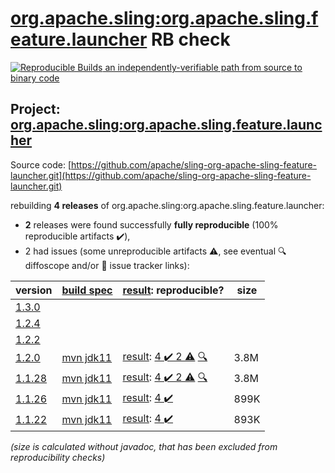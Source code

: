 [org.apache.sling:org.apache.sling.feature.launcher](https://search.maven.org/artifact/org.apache.sling/org.apache.sling.feature.launcher/) RB check
=======

[![Reproducible Builds](https://reproducible-builds.org/images/logos/rb.svg) an independently-verifiable path from source to binary code](https://reproducible-builds.org/)

## Project: [org.apache.sling:org.apache.sling.feature.launcher](https://search.maven.org/artifact/org.apache.sling/org.apache.sling.feature.launcher/)

Source code: [https://github.com/apache/sling-org-apache-sling-feature-launcher.git](https://github.com/apache/sling-org-apache-sling-feature-launcher.git)

rebuilding **4 releases** of org.apache.sling:org.apache.sling.feature.launcher:
- **2** releases were found successfully **fully reproducible** (100% reproducible artifacts :heavy_check_mark:),
- 2 had issues (some unreproducible artifacts :warning:, see eventual :mag: diffoscope and/or :memo: issue tracker links):

| version | [build spec](/BUILDSPEC.md) | [result](https://reproducible-builds.org/docs/jvm/): reproducible? | size |
| -- | --------- | ------ | -- |
| [1.3.0](https://search.maven.org/artifact/org.apache.sling/org.apache.sling.feature.launcher/1.3.0/pom) | | | |
| [1.2.4](https://search.maven.org/artifact/org.apache.sling/org.apache.sling.feature.launcher/1.2.4/pom) | | | |
| [1.2.2](https://search.maven.org/artifact/org.apache.sling/org.apache.sling.feature.launcher/1.2.2/pom) | | | |
| [1.2.0](https://search.maven.org/artifact/org.apache.sling/org.apache.sling.feature.launcher/1.2.0/pom) | [mvn jdk11](org.apache.sling.feature.launcher-1.2.0.buildspec) | [result](org.apache.sling.feature.launcher-1.2.0.buildinfo): [4 :heavy_check_mark:  2 :warning:](org.apache.sling.feature.launcher-1.2.0.buildcompare) [:mag:](org.apache.sling.feature.launcher-1.2.0.diffoscope) | 3.8M |
| [1.1.28](https://search.maven.org/artifact/org.apache.sling/org.apache.sling.feature.launcher/1.1.28/pom) | [mvn jdk11](org.apache.sling.feature.launcher-1.1.28.buildspec) | [result](org.apache.sling.feature.launcher-1.1.28.buildinfo): [4 :heavy_check_mark:  2 :warning:](org.apache.sling.feature.launcher-1.1.28.buildcompare) [:mag:](org.apache.sling.feature.launcher-1.1.28.diffoscope) | 3.8M |
| [1.1.26](https://search.maven.org/artifact/org.apache.sling/org.apache.sling.feature.launcher/1.1.26/pom) | [mvn jdk11](org.apache.sling.feature.launcher-1.1.26.buildspec) | [result](org.apache.sling.feature.launcher-1.1.26.buildinfo): [4 :heavy_check_mark: ](org.apache.sling.feature.launcher-1.1.26.buildcompare) | 899K |
| [1.1.22](https://search.maven.org/artifact/org.apache.sling/org.apache.sling.feature.launcher/1.1.22/pom) | [mvn jdk11](org.apache.sling.feature.launcher-1.1.22.buildspec) | [result](org.apache.sling.feature.launcher-1.1.22.buildinfo): [4 :heavy_check_mark: ](org.apache.sling.feature.launcher-1.1.22.buildcompare) | 893K |

<i>(size is calculated without javadoc, that has been excluded from reproducibility checks)</i>
